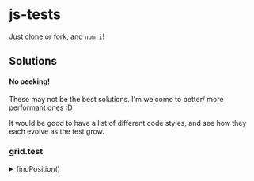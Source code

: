 # js-tests
Just clone or fork, and `npm i`!


## Solutions

#### No peeking!

These may not be the best solutions. I'm welcome to better/ more performant ones :D

It would be good to have a list of different code styles, and see how they each evolve as the test grow.

### grid.test
<details>
  
  <summary>findPosition()</summary>
  
  ```es6
  const findY = grid => grid.findIndex(row => row.includes(1))

  const findX = grid => grid[findY(grid)].indexOf(1);
  
  const findPosition = grid => ({
    x: findX(grid),
    y: findY(grid)
  });
  ```
  
</details>
